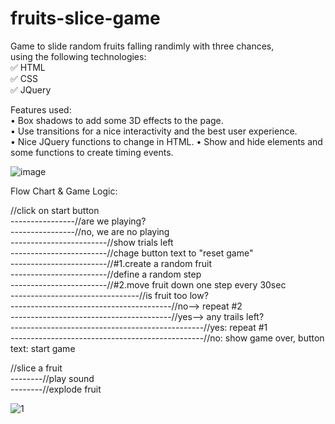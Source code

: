 # fruits-slice-game    

Game to slide random fruits falling randimly with three chances,  
using the following technologies:       
✅ HTML       
✅ CSS      
✅ JQuery     

Features used:    
•	Box shadows to add some 3D effects to the page.   
•	Use transitions for a nice interactivity and the best user experience.   
•	Nice JQuery functions to change in HTML.
•	Show and hide elements and some functions to create timing events.   

![image](https://github.com/user-attachments/assets/a774b4a9-8400-442d-91ca-b79f370001d1)


Flow Chart & Game Logic: 

//click on start button  
----------------//are we playing?    	
----------------//no, we are no playing    
------------------------//show trials left  
------------------------//chage button text to "reset game"  
------------------------//#1.create a random fruit  
------------------------//define a random step  
------------------------//#2.move fruit down one step every 30sec  
--------------------------------//is fruit too low?  
----------------------------------------//no-->  repeat #2  
----------------------------------------//yes--> any trails left?  
------------------------------------------------//yes: repeat #1  
------------------------------------------------//no: show game over, button text: start game  

//slice a fruit  
--------//play sound  
--------//explode fruit  
 
![1](https://github.com/user-attachments/assets/64dfdc49-e6da-4c2b-8d8e-17732686194d)
